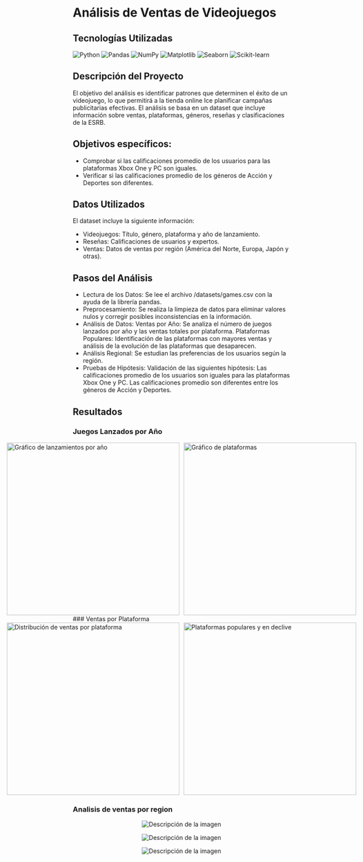 # Análisis de Ventas de Videojuegos
<h2>Tecnologías Utilizadas</h2> <div class="badges-container"> <img src="https://img.shields.io/badge/Python-14354C?style=for-the-badge&logo=python&logoColor=white" alt="Python"> <img src="https://img.shields.io/badge/Pandas-2C2D72?style=for-the-badge&logo=pandas&logoColor=white" alt="Pandas"> <img src="https://img.shields.io/badge/NumPy-777BB4?style=for-the-badge&logo=numpy&logoColor=white" alt="NumPy"> <img src="https://img.shields.io/badge/Matplotlib-%23ffffff.svg?style=for-the-badge&logo=Matplotlib&logoColor=black" alt="Matplotlib"> <img src="https://img.shields.io/badge/Seaborn-3881E3?style=for-the-badge&logo=seaborn&logoColor=white" alt="Seaborn"> <img src="https://img.shields.io/badge/scikit--learn-5C9CD9?style=for-the-badge&logo=scikit-learn&logoColor=white" alt="Scikit-learn"> </div>

## Descripción del Proyecto
El objetivo del análisis es identificar patrones que determinen el éxito de un videojuego, lo que permitirá a la tienda online Ice planificar campañas publicitarias efectivas. El análisis se basa en un dataset que incluye información sobre ventas, plataformas, géneros, reseñas y clasificaciones de la ESRB.

## Objetivos específicos:

- Comprobar si las calificaciones promedio de los usuarios para las plataformas Xbox One y PC son iguales.
- Verificar si las calificaciones promedio de los géneros de Acción y Deportes son diferentes.

## Datos Utilizados
El dataset incluye la siguiente información:

- Videojuegos: Título, género, plataforma y año de lanzamiento.
- Reseñas: Calificaciones de usuarios y expertos.
- Ventas: Datos de ventas por región (América del Norte, Europa, Japón y otras).

## Pasos del Análisis
- Lectura de los Datos: Se lee el archivo /datasets/games.csv con la ayuda de la librería pandas.
- Preprocesamiento: Se realiza la limpieza de datos para eliminar valores nulos y corregir posibles inconsistencias en la información.
- Análisis de Datos:
Ventas por Año: Se analiza el número de juegos lanzados por año y las ventas totales por plataforma.
Plataformas Populares: Identificación de las plataformas con mayores ventas y análisis de la evolución de las plataformas que desaparecen.
- Análisis Regional: Se estudian las preferencias de los usuarios según la región.
- Pruebas de Hipótesis: Validación de las siguientes hipótesis:
Las calificaciones promedio de los usuarios son iguales para las plataformas Xbox One y PC.
Las calificaciones promedio son diferentes entre los géneros de Acción y Deportes.

## Resultados
### Juegos Lanzados por Año
<div style="display: flex; justify-content: center; gap: 10px;"> <img src="https://github.com/user-attachments/assets/example1" alt="Gráfico de lanzamientos por año" style="width: 400px; height: auto;"> <img src="https://github.com/user-attachments/assets/example2" alt="Gráfico de plataformas" style="width: 400px; height: auto;"> </div>
### Ventas por Plataforma
<div style="display: flex; justify-content: center; gap: 10px;"> <img src="https://github.com/user-attachments/assets/example3" alt="Distribución de ventas por plataforma" style="width: 400px; height: auto;"> <img src="https://github.com/user-attachments/assets/example4" alt="Plataformas populares y en declive" style="width: 400px; height: auto;"> </div>

### Analisis de ventas por region
<p align="center">
  <img src="https://github.com/user-attachments/assets/e4aa58a0-934d-46bf-97d8-a708294f80fa" alt="Descripción de la imagen">
</p>

<p align="center">
  <img src="https://github.com/user-attachments/assets/85bde78e-a045-42c2-88b7-38533d0aef22" alt="Descripción de la imagen">
</p>

<p align="center">
  <img src="https://github.com/user-attachments/assets/fa9edbd8-661b-4f74-9d11-f1f03f7828f3" alt="Descripción de la imagen">
</p>

